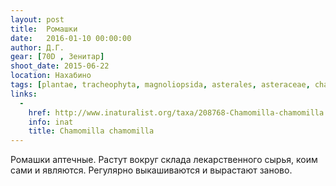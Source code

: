 ```yaml
---
layout: post
title:  Ромашки
date:   2016-01-10 00:00:00
author: Д.Г.
gear: [70D , Зенитар]
shoot_date: 2015-06-22
location: Нахабино
tags: [plantae, tracheophyta, magnoliopsida, asterales, asteraceae, chamomilla, chamomilla chamomilla]
links:
  -
    href: http://www.inaturalist.org/taxa/208768-Chamomilla-chamomilla
    info: inat
    title: Chamomilla chamomilla
---
```


Ромашки аптечные. Растут вокруг склада лекарственного сырья, коим сами и
являются. Регулярно выкашиваются и вырастают заново.
